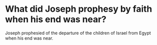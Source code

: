 # What did Joseph prophesy by faith when his end was near?

Joseph prophesied of the departure of the children of Israel from Egypt when his end was near.
